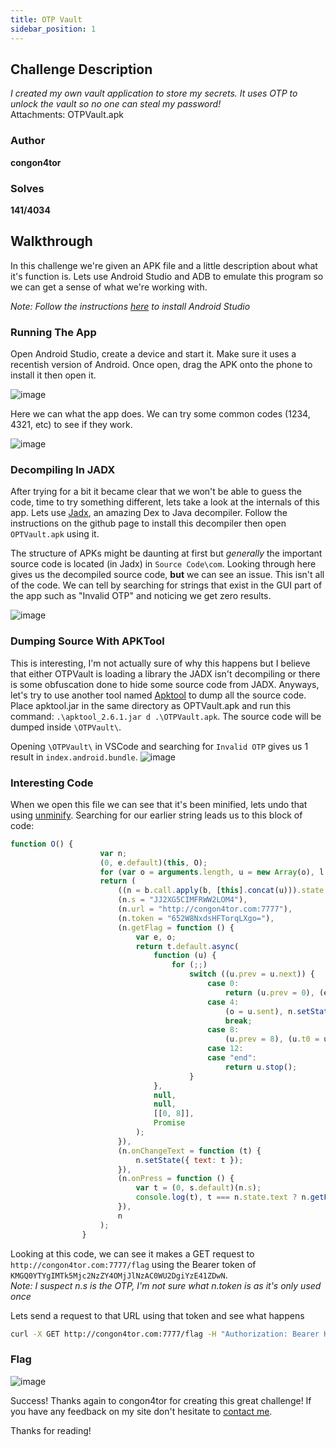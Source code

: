 ```yaml
---
title: OTP Vault
sidebar_position: 1
---
```


## Challenge Description
*I created my own vault application to store my secrets. It uses OTP to unlock the vault so no one can steal my password!*  
Attachments: OTPVault.apk  

### Author
**congon4tor**

### Solves
**141/4034**

## Walkthrough

In this challenge we're given an APK file and a little description about what it's function is. Lets use Android Studio and ADB to emulate this program so we can get a sense of what we're working with.

*Note: Follow the instructions [here](https://developer.android.com/studio/install) to install Android Studio*

### Running The App
Open Android Studio, create a device and start it. Make sure it uses a recentish version of Android. Once open, drag the APK onto the phone to install it then open it.  

![image](/img/CTFs/NahamCon_2022/OTP_first_vault.png)

Here we can what the app does. We can try some common codes (1234, 4321, etc) to see if they work.

![image](/img/CTFs/NahamCon_2022/OTP_error_vault.png)

### Decompiling In JADX
After trying for a bit it became clear that we won't be able to guess the code, time to try something different, lets take a look at the internals of this app. 
Lets use [Jadx](https://github.com/skylot/jadx), an amazing Dex to Java decompiler. Follow the instructions on the github page to install this decompiler then open `OPTVault.apk` using it.  

The structure of APKs might be daunting at first but *generally* the important source code is located (in Jadx) in `Source Code\com`. Looking through here gives us the decompiled source code, **but** we can see an issue. This isn't all of the code. We can tell by searching for strings that exist in the GUI part of the app such as "Invalid OTP" and noticing we get zero results.

![image](/img/CTFs/NahamCon_2022/OTP_no_string.png)

### Dumping Source With APKTool
This is interesting, I'm not actually sure of why this happens but I believe that either OTPVault is loading a library the JADX isn't decompiling or there is some obfuscation done to hide some source code from JADX. Anyways, let's try to use another tool named [Apktool](https://ibotpeaches.github.io/Apktool/) to dump all the source code. Place apktool.jar in the same directory as OPTVault.apk and run this command: `.\apktool_2.6.1.jar d .\OTPVault.apk`. The source code will be dumped inside `\OTPVault\`. 

Opening `\OTPVault\` in VSCode and searching for `Invalid OTP` gives us 1 result in `index.android.bundle`.
![image](/img/CTFs/NahamCon_2022/OTP_yes_string.png)
### Interesting Code
When we open this file we can see that it's been minified, lets undo that using [unminify](https://unminify.com/). Searching for our earlier string leads us to this block of code:
```js
function O() {
                    var n;
                    (0, e.default)(this, O);
                    for (var o = arguments.length, u = new Array(o), l = 0; l < o; l++) u[l] = arguments[l];
                    return (
                        ((n = b.call.apply(b, [this].concat(u))).state = { output: "Insert your OTP to unlock your vault", text: "" }),
                        (n.s = "JJ2XG5CIMFRWW2LOM4"),
                        (n.url = "http://congon4tor.com:7777"),
                        (n.token = "652W8NxdsHFTorqLXgo="),
                        (n.getFlag = function () {
                            var e, o;
                            return t.default.async(
                                function (u) {
                                    for (;;)
                                        switch ((u.prev = u.next)) {
                                            case 0:
                                                return (u.prev = 0), (e = { headers: { Authorization: "Bearer KMGQ0YTYgIMTk5Mjc2NzZY4OMjJlNzAC0WU2DgiYzE41ZDwN" } }), (u.next = 4), t.default.awrap(p.default.get(n.url + "/flag", e));
                                            case 4:
                                                (o = u.sent), n.setState({ output: o.data.flag }), (u.next = 12);
                                                break;
                                            case 8:
                                                (u.prev = 8), (u.t0 = u.catch(0)), console.log(u.t0), n.setState({ output: "An error occurred getting the flag" });
                                            case 12:
                                            case "end":
                                                return u.stop();
                                        }
                                },
                                null,
                                null,
                                [[0, 8]],
                                Promise
                            );
                        }),
                        (n.onChangeText = function (t) {
                            n.setState({ text: t });
                        }),
                        (n.onPress = function () {
                            var t = (0, s.default)(n.s);
                            console.log(t), t === n.state.text ? n.getFlag() : n.setState({ output: "Invalid OTP" });
                        }),
                        n
                    );
                }
```

Looking at this code, we can see it makes a GET request to `http://congon4tor.com:7777/flag` using the Bearer token of `KMGQ0YTYgIMTk5Mjc2NzZY4OMjJlNzAC0WU2DgiYzE41ZDwN`.  
*Note: I suspect n.s is the OTP, I'm not sure what n.token is as it's only used once*  

Lets send a request to that URL using that token and see what happens  
```bash
curl -X GET http://congon4tor.com:7777/flag -H "Authorization: Bearer KMGQ0YTYgIMTk5Mjc2NzZY4OMjJlNzAC0WU2DgiYzE41ZDwN"
```
### Flag
![image](/img/CTFs/NahamCon_2022/OTP_request_flag.png)

Success! Thanks again to congon4tor for creating this great challenge! If you have any feedback on my site don't hesitate to [contact me](/contact). 

Thanks for reading!